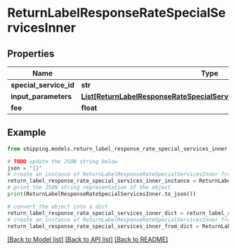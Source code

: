 # ReturnLabelResponseRateSpecialServicesInner


## Properties

Name | Type | Description | Notes
------------ | ------------- | ------------- | -------------
**special_service_id** | **str** | Description | [optional] 
**input_parameters** | [**List[ReturnLabelResponseRateSpecialServicesInnerInputParametersInner]**](ReturnLabelResponseRateSpecialServicesInnerInputParametersInner.md) |  | [optional] 
**fee** | **float** | Description | [optional] 

## Example

```python
from shipping.models.return_label_response_rate_special_services_inner import ReturnLabelResponseRateSpecialServicesInner

# TODO update the JSON string below
json = "{}"
# create an instance of ReturnLabelResponseRateSpecialServicesInner from a JSON string
return_label_response_rate_special_services_inner_instance = ReturnLabelResponseRateSpecialServicesInner.from_json(json)
# print the JSON string representation of the object
print(ReturnLabelResponseRateSpecialServicesInner.to_json())

# convert the object into a dict
return_label_response_rate_special_services_inner_dict = return_label_response_rate_special_services_inner_instance.to_dict()
# create an instance of ReturnLabelResponseRateSpecialServicesInner from a dict
return_label_response_rate_special_services_inner_from_dict = ReturnLabelResponseRateSpecialServicesInner.from_dict(return_label_response_rate_special_services_inner_dict)
```
[[Back to Model list]](../README.md#documentation-for-models) [[Back to API list]](../README.md#documentation-for-api-endpoints) [[Back to README]](../README.md)


